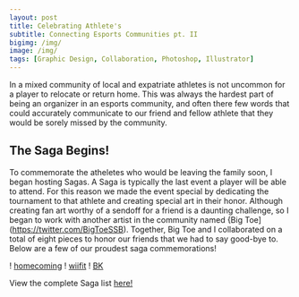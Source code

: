 ```yaml
---
layout: post
title: Celebrating Athlete's
subtitle: Connecting Esports Communities pt. II
bigimg: /img/
image: /img/
tags: [Graphic Design, Collaboration, Photoshop, Illustrator]
---
```

In a mixed community of local and expatriate athletes is not uncommon for a player to relocate or return home.
This was always the hardest part of being an organizer in an esports community, and often there few words that could accurately communicate to our friend and fellow athlete that they would be sorely missed by the community. 

## The Saga Begins!
To commemorate the atheletes who would be leaving the family soon, I began hosting Sagas. A Saga is typically the last event a player will be able to attend. For this reason we made the event special by dedicating the tournament to that athlete and creating special art in their honor. Although creating fan art worthy of a sendoff for a friend is a daunting challenge, so I began to work with another artist in the community named {Big Toe](https://twitter.com/BigToeSSB). Together, Big Toe and I collaborated on a total of eight pieces to honor our friends that we had to say good-bye to. Below are a few of our proudest saga commemorations!  

! [homecoming](https://imgur.com/uIRlQai.png)
! [wiifit](https://imgur.com/fze3tn1.png)
! [BK](https://imgur.com/XAa7Y4z.png)

View the complete Saga list [here!](https://imgur.com/a/DVjYQhS)
